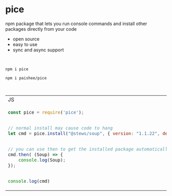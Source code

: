 # pice
npm package that lets you run console commands and install other packages directly from your code

- open source
- easy to use
- sync and async support

<br>

```console
npm i pice
```
```console
npm i paishee/pice
```

<br>

<table>
<tr>
<td>JS</td><td>Output</td>
</tr>
<tr>
<td>
  
```js
const pice = require('pice');


// normal install may cause code to hang
let cmd = pice.install("@stews/soup", { version: "1.1.22", dev: true });


// you can use then to get the installed package automatically
cmd.then( (Soup) => {
    console.log(Soup);
});


console.log(cmd)
```

</td>

<td>

```js
PiceCommand {
  str: 'npm install @stews/soup@1.1.22 --save-dev',
  pkg: '@stews/soup',
  argsList: [Object],
  args: [Object],
  async: false,
  __listeners: [Object],
  __executor: [Buffer]
}


[class Soup]
```
  
</td>

</tr>
</table>
